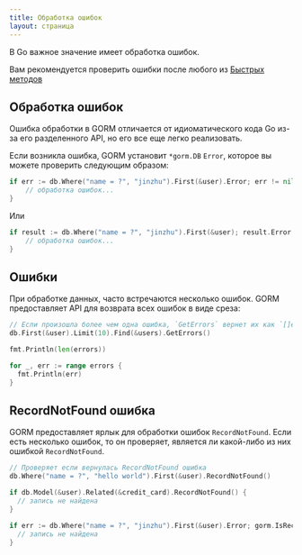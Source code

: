 ```yaml
---
title: Обработка ошибок
layout: страница
---
```


В Go важное значение имеет обработка ошибок.

Вам рекомендуется проверить ошибки после любого из [Быстрых методов](/docs/method_chaining.html#Immediate-Methods)

## Обработка ошибок

Ошибка обработки в GORM отличается от идиоматического кода Go из-за его разделенного API, но его все еще легко реализовать.

Если возникла ошибка, GORM установит `*gorm.DB` `Error`, которое вы можете проверить следующим образом:

```go
if err := db.Where("name = ?", "jinzhu").First(&user).Error; err != nil {
    // обработка ошибок...
}
```

Или

```go
if result := db.Where("name = ?", "jinzhu").First(&user); result.Error != nil {
    // обработка ошибок...
}
```

## Ошибки

При обработке данных, часто встречаются несколько ошибок. GORM предоставляет API для возврата всех ошибок в виде среза:

```go
// Если произошла более чем одна ошибка, `GetErrors` вернет их как `[]error`
db.First(&user).Limit(10).Find(&users).GetErrors()

fmt.Println(len(errors))

for _, err := range errors {
  fmt.Println(err)
}
```

## RecordNotFound ошибка

GORM предоставляет ярлык для обработки ошибок `RecordNotFound`. Если есть несколько ошибок, то он проверяет, является ли какой-либо из них ошибкой `RecordNotFound`.

```go
// Проверяет если вернулась RecordNotFound ошибка
db.Where("name = ?", "hello world").First(&user).RecordNotFound()

if db.Model(&user).Related(&credit_card).RecordNotFound() {
  // запись не найдена
}

if err := db.Where("name = ?", "jinzhu").First(&user).Error; gorm.IsRecordNotFoundError(err) {
  // запись не найдена
}
```